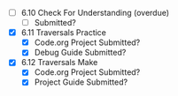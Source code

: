 - [ ] 6.10 Check For Understanding (overdue)
	- [ ] Submitted?
- [x] 6.11 Traversals Practice
	- [x] Code.org Project Submitted?
	- [x] Debug Guide Submitted?
- [x] 6.12 Traversals Make
	- [x] Code.org Project Submitted?
	- [x] Project Guide Submitted?
